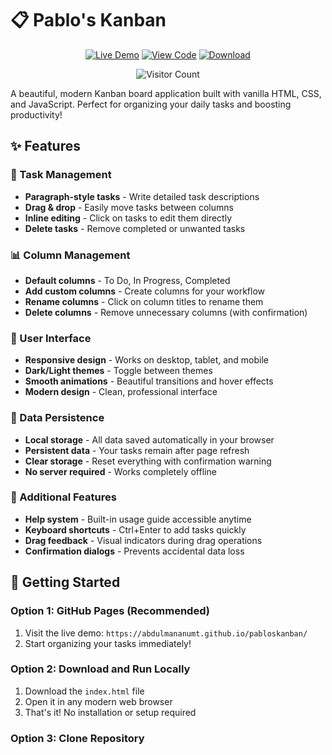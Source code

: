 # 📋 Pablo's Kanban

<div align="center">
  
[![Live Demo](https://img.shields.io/badge/🌐-Live%20Demo-green?style=for-the-badge)](https://abdulmananumt.github.io/pabloskanban/)
[![View Code](https://img.shields.io/badge/💻-View%20Code-blue?style=for-the-badge&logo=github)](https://github.com/abdulmananumt/pabloskanban)
[![Download](https://img.shields.io/badge/⬇️-Download-orange?style=for-the-badge)](https://github.com/abdulmananumt/pabloskanban/archive/refs/heads/main.zip)

![Visitor Count](https://profile-counter.glitch.me/abdulmananumt-pabloskanban/count.svg)

</div>

A beautiful, modern Kanban board application built with vanilla HTML, CSS, and JavaScript. Perfect for organizing your daily tasks and boosting productivity!

## ✨ Features

### 🎯 Task Management
- **Paragraph-style tasks** - Write detailed task descriptions
- **Drag & drop** - Easily move tasks between columns
- **Inline editing** - Click on tasks to edit them directly
- **Delete tasks** - Remove completed or unwanted tasks

### 📊 Column Management
- **Default columns** - To Do, In Progress, Completed
- **Add custom columns** - Create columns for your workflow
- **Rename columns** - Click on column titles to rename them
- **Delete columns** - Remove unnecessary columns (with confirmation)

### 🎨 User Interface
- **Responsive design** - Works on desktop, tablet, and mobile
- **Dark/Light themes** - Toggle between themes
- **Smooth animations** - Beautiful transitions and hover effects
- **Modern design** - Clean, professional interface

### 💾 Data Persistence
- **Local storage** - All data saved automatically in your browser
- **Persistent data** - Your tasks remain after page refresh
- **Clear storage** - Reset everything with confirmation warning
- **No server required** - Works completely offline

### 🚀 Additional Features
- **Help system** - Built-in usage guide accessible anytime
- **Keyboard shortcuts** - Ctrl+Enter to add tasks quickly
- **Drag feedback** - Visual indicators during drag operations
- **Confirmation dialogs** - Prevents accidental data loss

## 🚀 Getting Started

### Option 1: GitHub Pages (Recommended)
1. Visit the live demo: `https://abdulmananumt.github.io/pabloskanban/`
2. Start organizing your tasks immediately!

### Option 2: Download and Run Locally
1. Download the `index.html` file
2. Open it in any modern web browser
3. That's it! No installation or setup required

### Option 3: Clone Repository
```bash
